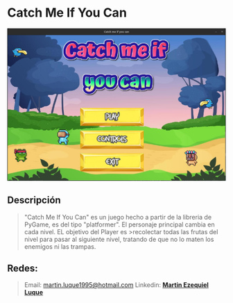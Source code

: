 #  Catch Me If You Can 


![Pantalla Principal](src/Recursos/Image/Portada.png)



## Descripción 

>"Catch Me If You Can" es un juego hecho a partir de la libreria de PyGame, es del tipo "platformer". El personaje principal cambia en cada nivel. EL objetivo del Player es >recolectar todas las frutas del nivel para pasar al siguiente nivel, tratando de que no lo maten los enemigos ni las trampas.


## Redes:

>Email: martin.luque1995@hotmail.com
>Linkedin: [**Martin Ezequiel Luque**]([URL_del_perfil_de_LinkedIn](https://www.linkedin.com/in/martineluque/)https://www.linkedin.com/in/martineluque/)

